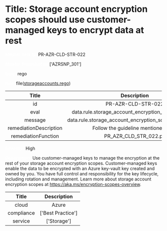 



# Title: Storage account encryption scopes should use customer-managed keys to encrypt data at rest


***<font color="white">Master Test Id:</font>*** PR-AZR-CLD-STR-022

***<font color="white">Master Snapshot Id:</font>*** ['AZRSNP_301']

***<font color="white">type:</font>*** rego

***<font color="white">rule:</font>*** file([storageaccounts.rego])  
  
  
  
  

|Title|Description|
| :---: | :---: |
|id|PR-AZR-CLD-STR-022|
|eval|data.rule.storage_account_encryption_scopes_source|
|message|data.rule.storage_account_encryption_scopes_source_err|
|remediationDescription|Follow the guideline mentioned <a href='https://docs.microsoft.com/en-us/azure/storage/common/customer-managed-keys-overview' target='_blank'>here</a>|
|remediationFunction|PR_AZR_CLD_STR_022.py|


***<font color="white">Severity:</font>*** High

***<font color="white">Description:</font>*** Use customer-managed keys to manage the encryption at the rest of your storage account encryption scopes. Customer-managed keys enable the data to be encrypted with an Azure key-vault key created and owned by you. You have full control and responsibility for the key lifecycle, including rotation and management. Learn more about storage account encryption scopes at https://aka.ms/encryption-scopes-overview.  
  
  

|Title|Description|
| :---: | :---: |
|cloud|Azure|
|compliance|['Best Practice']|
|service|['Storage']|



[storageaccounts.rego]: https://github.com/prancer-io/prancer-compliance-test/tree/master/azure/cloud/storageaccounts.rego
